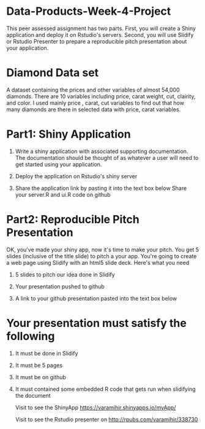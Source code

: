 # Data-Products-Week-4-Project
This peer assessed assignment has two parts. First, you will create a Shiny application and deploy it on Rstudio's servers. Second, you will use Slidify or Rstudio Presenter to prepare a reproducible pitch presentation about your application.

# Diamond Data set
A dataset containing the prices and other variables of almost 54,000 diamonds.
There are 10 variables including price, carat weight, cut, clairity, and color.
I used mainly price , carat, cut variables to find out that  how many diamonds are there in selected data with price, carat variables.

# Part1: Shiny Application
1. Write a shiny application with associated supporting documentation. The documentation should be thought of as whatever a user will need to get started using your application.

2. Deploy the application on Rstudio's shiny server

3. Share the application link by pasting it into the text box below
 Share your server.R and ui.R code on github

# Part2: Reproducible Pitch Presentation

OK, you've made your shiny app, now it's time to make your pitch. You get 5 slides (inclusive of the title slide) to pitch a your app. You're going to create a web page using Slidify with an html5 slide deck.
Here's what you need
1. 5 slides to pitch our idea done in Slidify

2. Your presentation pushed to github
3. A link to your github presentation pasted into the text box below

# Your presentation must satisfy the following

1. It must be done in Slidify
2. It must be 5 pages
3. It must be on github
4. It must contained some embedded R code that gets run when slidifying the document

   Visit to see the ShinyApp  https://varamihir.shinyapps.io/myApp/

   Visit to see the Rstudio presenter on http://rpubs.com/varamihir/338730



